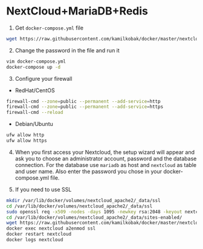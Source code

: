 # NextCloud+MariaDB+Redis

1. Get `docker-compose.yml` file
```bash
wget https://raw.githubusercontent.com/kamilkobak/docker/master/nextcloud/docker-compose.yml
```

2. Change the password in the file and run it
```bash
vim docker-compose.yml
docker-compose up -d
```

3. Configure your firewall
 * RedHat/CentOS
```bash
firewall-cmd --zone=public --permanent --add-service=http
firewall-cmd --zone=public --permanent --add-service=https
firewall-cmd --reload
```
 * Debian/Ubuntu
```bash
ufw allow http
ufw allow https

```

4. When you first access your Nextcloud, the setup wizard will appear and ask you to choose an administrator account, password and the database connection. For the database use `mariadb` as host and `nextcloud` as table and user name. Also enter the password you chose in your docker-compose.yml file.


5. If you need to use SSL
```bash
mkdir /var/lib/docker/volumes/nextcloud_apache2/_data/ssl
cd /var/lib/docker/volumes/nextcloud_apache2/_data/ssl
sudo openssl req -x509 -nodes -days 1095 -newkey rsa:2048 -keyout nextcloud.key -out nextcloud.pem
cd /var/lib/docker/volumes/nextcloud_apache2/_data/sites-enabled/
wget https://raw.githubusercontent.com/kamilkobak/docker/master/nextcloud/ssl.conf
docker exec nextcloud a2enmod ssl
docker restart nextcloud
docker logs nextcloud
```
